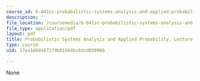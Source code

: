 ```yaml
---
course_id: 6-041sc-probabilistic-systems-analysis-and-applied-probability-fall-2013
description: ''
file_location: /coursemedia/6-041sc-probabilistic-systems-analysis-and-applied-probability-fall-2013/17ea1d60167279b01569bc6dcd030966_MIT6_041SCF13_L04.pdf
file_type: application/pdf
layout: pdf
title: Probabilistic Systems Analysis and Applied Probability, Lecture 4
type: course
uid: 17ea1d60167279b01569bc6dcd030966

---
```

None